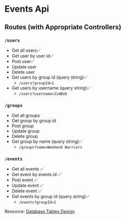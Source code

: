 # Events Api

## Routes (with Appropriate Controllers)

### `/users`

- Get all users✅
- Get user by user id✅
- Post user✅
- Update user
- Delete user
- Get users by group id (query string)✅
  - `/users?groupId=1`
- Get users by username (query string)✅
  - `/users?username=JimBob`

### `/groups`

- Get all groups
- Get group by group id
- Post group
- Update group
- Delete group
- Get group by name (query string)✅
  - `/groups?name=Weekend Warriors`

### `/events`

- Get all events ✅
- Get event by events id ✅
- Post event ✅
- Update event ✅
- Delete event ✅
- Get events by group id (query string)✅
  - `/events?groupId=1`

Resource:
[Database Tables Design](https://docs.google.com/presentation/d/1hhhONPnKfxotoaStLsFVPMhondxvifOlVBJBpZfzdQc/edit#slide=id.p)
